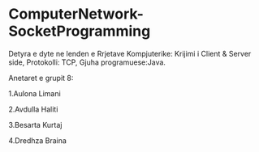 # ComputerNetwork-SocketProgramming
Detyra e dyte ne lenden e Rrjetave Kompjuterike:
Krijimi i Client & Server side,
Protokolli: TCP,
Gjuha programuese:Java.




Anetaret e grupit 8:

1.Aulona Limani

2.Avdulla Haliti

3.Besarta Kurtaj

4.Dredhza Braina
